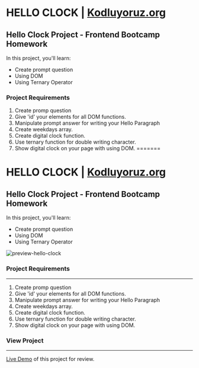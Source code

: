 # HELLO CLOCK | [Kodluyoruz.org](https://www.kodluyoruz.org/)

## Hello Clock Project - Frontend Bootcamp Homework

In this project, you'll learn:
- Create prompt question
- Using DOM
- Using Ternary Operator


### Project Requirements

1. Create promp question
2. Give 'id' your elements for all DOM functions.
3. Manipulate prompt answer for writing your Hello Paragraph 
4. Create weekdays array.
5. Create digital clock function.
6. Use ternary function for double writing character.
7. Show digital clock on your page with using DOM.
=======
# HELLO CLOCK | [Kodluyoruz.org](https://www.kodluyoruz.org/)

## Hello Clock Project - Frontend Bootcamp Homework

In this project, you'll learn:
- Create prompt question
- Using DOM
- Using Ternary Operator

![preview-hello-clock](https://github.com/emrahsusam/Hello-Clock/blob/16400972c3526b092758fc31c7da21e787a70e18/Kodluyoruz%20Javascript%20Saat%20%C3%96devi.gif)


### Project Requirements
---
1. Create promp question
2. Give 'id' your elements for all DOM functions.
3. Manipulate prompt answer for writing your Hello Paragraph 
4. Create weekdays array.
5. Create digital clock function.
6. Use ternary function for double writing character.
7. Show digital clock on your page with using DOM.

### View Project
---
[Live Demo](https://emrahsusam.github.io/Hello-Clock/) of this project for review.

